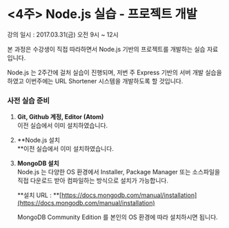 # &lt;4주&gt; Node.js 실습 - 프로젝트 개발

강의 일시 : 2017.03.31\(금\) 오전 9시 ~ 12시

본 과정은 수강생이 직접 따라하면서 Node.js 기반의 프로젝트를 개발하는 실습 자료 입니다.

Node.js 는 2주간에 걸처 실습이 진행되며, 저번 주 Express 기반의 서버 개발 실습을 하였고 이번주에는 URL Shortener 시스템을 개발하도록 할 것입니다.

### **사전 실습 준비**

1. **Git, Github 계정, Editor \(Atom\)**  
   이전 실습에서 이미 설치하였습니다.

2. **Node.js 설치        
   **이전 실습에서 이미 설치하였습니다.

3. **MongoDB 설치**  
   Node.js 는 다양한 OS 환경에서 Installer, Package Manager 또는 소스파일을 직접 다운로드 받아 컴파일하는 방식으로 설치가 가능합니다.

   **설치 URL : **[https://docs.mongodb.com/manual/installation](https://docs.mongodb.com/manual/installation)

   MongoDB Community Edition 를 본인의 OS 환경에 따라 설치하시면 됩니다.



